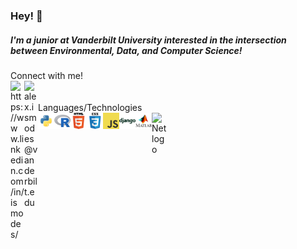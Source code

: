 ### Hey! 👋
##### I'm a junior at Vanderbilt University interested in the intersection between Environmental, Data, and Computer Science!

Connect with me!
<br>
<a href="https://www.linkedin.com/in/ismodes/"><img align="left" alt="https://www.linkedin.com/in/ismodes/" width="22px" src="https://cdn.jsdelivr.net/npm/simple-icons@v3/icons/linkedin.svg" /></a>
<img align="left" alt="alex.ismodes@vanderbilt.edu" width="22px" src="https://cdn.jsdelivr.net/npm/simple-icons@3.3.0/icons/gmail.svg" href="mailto:alex.ismodes@vanderbilt.edu" />
<br>
<br>
Languages/Technologies
<br>
<img align="left" alt="Python" width="26px" src="https://raw.githubusercontent.com/github/explore/80688e429a7d4ef2fca1e82350fe8e3517d3494d/topics/python/python.png" />
<img align="left" alt="R" width="26px" src="https://raw.githubusercontent.com/github/explore/80688e429a7d4ef2fca1e82350fe8e3517d3494d/topics/r/r.png" />
<img align="left" alt="HTML5" width="26px" src="https://raw.githubusercontent.com/github/explore/80688e429a7d4ef2fca1e82350fe8e3517d3494d/topics/html/html.png" />
<img align="left" alt="CSS3" width="26px" src="https://raw.githubusercontent.com/github/explore/80688e429a7d4ef2fca1e82350fe8e3517d3494d/topics/css/css.png" />
<img align="left" alt="JavaScript" width="26px" src="https://raw.githubusercontent.com/github/explore/80688e429a7d4ef2fca1e82350fe8e3517d3494d/topics/javascript/javascript.png" />
<img align="left" alt="Django" width="26px" src="https://raw.githubusercontent.com/github/explore/80688e429a7d4ef2fca1e82350fe8e3517d3494d/topics/django/django.png" />
<img align="left" alt="MATLAB" width="26px" src="https://raw.githubusercontent.com/github/explore/80688e429a7d4ef2fca1e82350fe8e3517d3494d/topics/matlab/matlab.png" />
<img align="left" alt="Netlogo" width="26px" src="https://ccl.northwestern.edu/netlogo-ccl/netlogo.png" />
